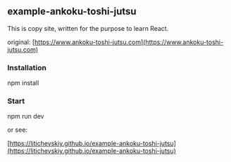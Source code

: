 ## example-ankoku-toshi-jutsu

This is copy site, written for the purpose to learn React.

original: [https://www.ankoku-toshi-jutsu.com](https://www.ankoku-toshi-jutsu.com)


### Installation
  npm install

### Start
  npm run dev

or see:

[https://litichevskiy.github.io/example-ankoku-toshi-jutsu](https://litichevskiy.github.io/example-ankoku-toshi-jutsu)
